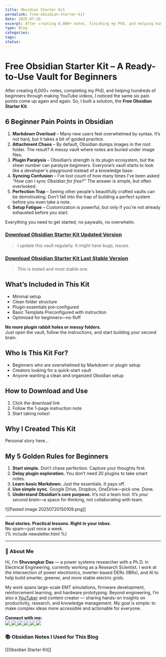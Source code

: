 ```yaml
---
title: Obsidian Starter Kit
permalink: free-obsidian-starter-kit
date: 2025-07-20
excerpt: After creating 6,000+ notes, finishing my PhD, and helping hundreds of beginners, I saw the same six obstacles again and again, Markdown confusion, attachment mess, plugin overload, sync issues, and setup fatigue. That’s why I built the Free Obsidian Starter Kit,  a clean, beginner-friendly vault with all the essentials pre-configured.
type: Blog
categories: 
tags: 
status:
---
```

# Free Obsidian Starter Kit – A Ready-to-Use Vault for Beginners

After creating 6,000+ notes, completing my PhD, and helping hundreds of beginners through making YouTube videos, I noticed the same six pain points come up again and again. So, I built a solution, the **Free Obsidian Starter Kit**.

## 6 Beginner Pain Points in Obsidian
1. **Markdown Overload** – Many new users feel overwhelmed by syntax. It’s not hard, but it takes a bit of guided practice.
2. **Attachment Chaos** – By default, Obsidian dumps images in the root folder. The result? A messy vault where notes are buried under image files.
3. **Plugin Paralysis** – Obsidian’s strength is its plugin ecosystem, but the sheer number can paralyze beginners. Everyone’s vault starts to look like a developer's playground instead of a knowledge base.
4. **Syncing Confusion** – I’ve lost count of how many times I’ve been asked: _“How can I sync Obsidian for free?”_ The answer is simple, but often overlooked.
5. **Perfection Trap** – Seeing other people's beautifully crafted vaults can be demotivating. Don’t fall into the trap of building a perfect system before you even take a note.
6. **Setup Fatigue** – Customization is powerful, but only if you're not already exhausted before you start.


Everything you need to get started, no paywalls, no overwhelm.
### [Download Obsidian Starter Kit Updated Version]()
>I update this vault regularly. It might have bugs, issues. 
### [Download Obsidian Starter Kit Last Stable Version]()
> This is tested and most stable one. 
## What’s Included in This Kit
- Minimal setup 
- Clean folder structure
- Plugin essentials pre-configured  
- Basic Template Preconfigured with instruction 
- Optimized for beginners—no fluff

**No more plugin rabbit holes or messy folders.**  
Just open the vault, follow the instructions, and start building your second brain.

## Who Is This Kit For?
- Beginners who are overwhelmed by Markdown or plugin setup
- Creators looking for a quick-start vault
- Anyone wanting a clean and organized Obsidian setup

## How to Download and Use
1. Click the download link
2. Follow the 1-page instruction note
3. Start taking notes!

## Why I Created This Kit
Personal story here...

## My 5 Golden Rules for Beginners
1. **Start simple.** Don’t chase perfection. Capture your thoughts first.
2. **Delay plugin exploration.** You don’t need 20 plugins to take smart notes.
3. **Learn basic Markdown.** Just the essentials. It pays off.
4. **Use simple sync.** Google Drive, Dropbox, OneDrive—pick one. Done.
5. **Understand Obsidian’s core purpose.** It’s not a team tool. It’s _your second brain_—a space for thinking, not collaborating with team.


![[Pasted image 20250720150109.png]]

---

**Real stories. Practical lessons. Right in your inbox.**  
No spam—just once a week.  
{% include newsletter.html %}

---
### 👋 About Me
Hi, I’m **Shuvangkar Das** — a power systems researcher with a Ph.D. in Electrical Engineering, currently working as a Research Scientist. I work at the intersection of power electronics, inverter-based DERs (IBRs), and AI to help build smarter, greener, and more stable electric grids. 

My work spans large-scale EMT simulations, firmware development, reinforcement learning, and hardware prototyping. Beyond engineering, I’m also a [YouTuber](https://www.youtube.com/@ShuvangkarDas) and content creator — sharing hands-on insights on productivity, research, and knowledge management. My goal is simple: to make complex ideas more accessible and actionable for everyone.

<p><strong>Connect with me:<br></strong>
<a href="https://www.youtube.com/@ShuvangkarDas" target="_blank">
    <img src="https://img.shields.io/badge/YouTube-Subscribe-red?style=for-the-badge&logo=youtube">
  </a>
  <a href="https://www.linkedin.com/in/ShuvangkarDas" target="_blank">
    <img src="https://img.shields.io/badge/LinkedIn-Connect-blue?style=for-the-badge&logo=linkedin">
  </a>
  <a href="https://newsletter.shuvangkardas.com" target="_blank">
    <img src="https://img.shields.io/badge/Newsletter-Subscribe-blue?style=for-the-badge">
  </a>
  <a href="https://twitter.com/shuvangkar_das" target="_blank">
    <img src="https://img.shields.io/badge/Twitter-Follow-blue?style=for-the-badge&logo=twitter">
  </a>
  
  <a href="https://github.com/shuvangkardas" target="_blank">
    <img src="https://img.shields.io/badge/GitHub-Follow-black?style=for-the-badge&logo=github">
  </a>
  <a href="https://blog.shuvangkardas.com" target="_blank">
    <img src="https://img.shields.io/badge/Blog-Read-blueviolet?style=for-the-badge">
  </a>
  
</p>

### 📚 Obsidian Notes I Used for This Blog
[[Obsidian Starter Kit]]


